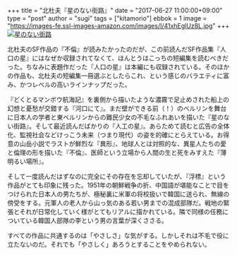 +++
title = "北杜夫『星のない街路』"
date = "2017-06-27 11:00:00+09:00"
type = "post"
author = "sugi"
tags = ["kitamorio"]
ebbok = 1
image = "https://images-fe.ssl-images-amazon.com/images/I/41xhEglUz8L.jpg"
+++
<a href="http://www.amazon.co.jp/exec/obidos/ASIN/B00EOLP6Q4/chezsugi-22/ref=nosim/" name="amazletlink" target="_blank"><img src="https://images-fe.ssl-images-amazon.com/images/I/41xhEglUz8L.jpg" alt="星のない街路" class="alignleft" /></a>

北杜夫のSF作品の『不倫』が読みたかったのだが、この前読んだSF作品集『人口の星』にはなぜか収録されてなくて、ほんとうはこっちの短編集を読むべきだった。ちなみに表題作だった『人口の星』は本編にも収録されている。そのほかの作品も、北杜夫の短編集一冊選ぶとしたらこれ、という感じのバラエティに富み、かつレベルの高いラインナップだった。

『どくとるマンボウ航海記』を裏側から描いたような濃霧で足止めされた船上の幻想と憂愁が交錯する『河口にて』。まだ壁ができる前（！）のベルリンを舞台に日本人の学者と東ベルリンからの難民少女の不毛なふれあいを描いた『星のない街路』。そして最近読んだばかりの『人工の星』。あらためて読むと広告の全体化、監視社会などけっこう未来（つまり現代）の姿を的確にとらえている。お得意の山岳小説でラストが鮮烈な『異形』、地球人とは対照的な、異星人たちの愛と倫理の形を描いた『不倫』、医師という立場から人間の生と死をみすえた『薄明るい場所』。

そして一度読んだはずなのに完全にその存在を忘却していたが、『浮標』という作品がとても印象に残った。1951年の朝鮮戦争の折、中国語が堪能なことで目をつけられた日本人の男たちが、極秘裏に米軍の将校扱いで韓国に送られ、無線の傍受をする。元軍人の老人から山っ気のある若い男までの混成部隊だ。戦地の緊張とそれが日常化していく様がとてもリアルに描かれている。隣で同様の任務についている韓国人部隊の李という男の言葉が深くささる。

すべての作品に共通するのは「やさしさ」な気がする。しかしそれは不毛で役に立たないのだ。それでも「やさしく」あろうとすることをやめられない。
